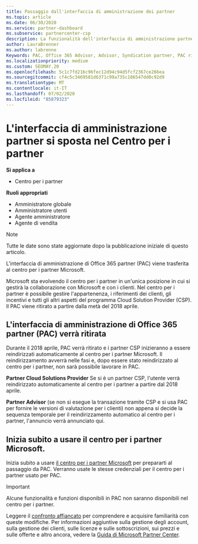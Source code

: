 ```yaml
---
title: Passaggio dall'interfaccia di amministrazione dei partner
ms.topic: article
ms.date: 06/30/2020
ms.service: partner-dashboard
ms.subservice: partnercenter-csp
description: La funzionalità dell'interfaccia di amministrazione partner di Office 365 è in passaggio al centro per i partner.
author: LauraBrenner
ms.author: labrenne
Keywords: PAC, Office 365 Advisor, Advisor, Syndication partner, PAC ritiro, PAC ritiro
ms.localizationpriority: medium
ms.custom: SEOMAY.20
ms.openlocfilehash: 5c1c7fd216c96fec12d94c94d5fcf2367ce266ea
ms.sourcegitcommit: cf4c5c3469581d6371c99a735c186547dd0c92d9
ms.translationtype: MT
ms.contentlocale: it-IT
ms.lasthandoff: 07/02/2020
ms.locfileid: "85879323"
---
```

# <a name="partner-admin-center-is-moving-to-the-partner-center"></a>L'interfaccia di amministrazione partner si sposta nel Centro per i partner

**Si applica a**

- Centro per i partner

**Ruoli appropriati**
- Amministratore globale
- Amministratore utenti
- Agente amministratore
- Agente di vendita

> [!NOTE]  
> Tutte le date sono state aggiornate dopo la pubblicazione iniziale di questo articolo.

L'interfaccia di amministrazione di Office 365 partner (PAC) viene trasferita al centro per i partner Microsoft.

Microsoft sta evolvendo il centro per i partner in un'unica posizione in cui si gestirà la collaborazione con Microsoft e con i clienti. Nel centro per i partner è possibile gestire l'appartenenza, i riferimenti dei clienti, gli incentivi e tutti gli altri aspetti del programma Cloud Solution Provider (CSP). Il PAC viene ritirato a partire dalla metà del 2018 aprile.

## <a name="the-office-365-partner-admin-center-pac-will-be-retired"></a>L'interfaccia di amministrazione di Office 365 partner (PAC) verrà ritirata

Durante il 2018 aprile, PAC verrà ritirato e i partner CSP inizieranno a essere reindirizzati automaticamente al centro per i partner Microsoft. Il reindirizzamento avverrà nelle fasi e, dopo essere stato reindirizzato al centro per i partner, non sarà possibile lavorare in PAC. 

**Partner Cloud Solutions Provider** Se si è un partner CSP, l'utente verrà reindirizzato automaticamente al centro per i partner a partire dal 2018 aprile. 

**Partner Advisor** (se non si esegue la transazione tramite CSP e si usa PAC per fornire le versioni di valutazione per i clienti) non appena si decide la sequenza temporale per il reindirizzamento automatico al centro per i partner, l'annuncio verrà annunciato qui. 


## <a name="start-using-the-microsoft-partner-center-now"></a>Inizia subito a usare il centro per i partner Microsoft.

Inizia subito a usare [il centro per i partner Microsoft](https://partnercenter.microsoft.com/) per prepararti al passaggio da PAC.  Verranno usate le stesse credenziali per il centro per i partner usato per PAC.

> [!IMPORTANT]  
> Alcune funzionalità e funzioni disponibili in PAC non saranno disponibili nel centro per i partner.

 Leggere il [confronto affiancato](moving-from-pac-to-pc.md) per comprendere e acquisire familiarità con queste modifiche.  Per informazioni aggiuntive sulla gestione degli account, sulla gestione dei clienti, sulle licenze e sulle sottoscrizioni, sui prezzi e sulle offerte e altro ancora, vedere la [Guida di Microsoft Partner Center](https://docs.microsoft.com/partner-center/).